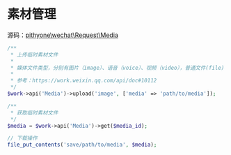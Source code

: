 # 素材管理

源码：[pithyone\wechat\Request\Media](/src/Request/Media.php)

```php
/**
 * 上传临时素材文件
 *
 * 媒体文件类型，分别有图片（image）、语音（voice）、视频（video），普通文件(file)
 *
 * 参考：https://work.weixin.qq.com/api/doc#10112
 */
$work->api('Media')->upload('image', ['media' => 'path/to/media']);

/**
 * 获取临时素材文件
 */
$media = $work->api('Media')->get($media_id);

// 下载操作
file_put_contents('save/path/to/media', $media);
```